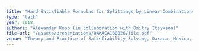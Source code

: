 ```yaml
---
title: "Hard Satisfiable Formulas for Splittings by Linear Combinations"
type: "talk"
year: 2018
authors: "Alexander Knop (in collaboration with Dmitry Itsykson)"
file-url: "/assets/presentations/OAXACA180826/file.pdf"
venue: "Theory and Practice of Satisfiability Solving, Oaxaca, Mexico, 2018"
---
```

